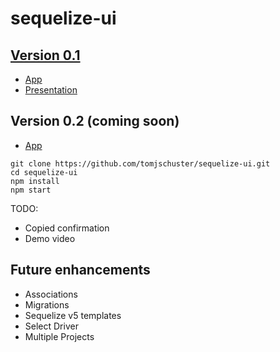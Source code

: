 # sequelize-ui


## [Version 0.1](https://github.com/tomjschuster/sequelize-ui/tree/0.1.0)
- [App](http://sequelizeui.herokuapp.com)	
- [Presentation](https://www.youtube.com/watch?v=aHT6S81YvwE)	


## Version 0.2 (coming soon)
- [App](https://sequelizeui.app)

```
git clone https://github.com/tomjschuster/sequelize-ui.git
cd sequelize-ui
npm install
npm start
```

TODO:
- Copied confirmation
- Demo video

## Future enhancements
- Associations
- Migrations
- Sequelize v5 templates
- Select Driver
- Multiple Projects
